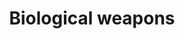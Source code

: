 ---
title: Biological weapons
longTitle: 'Biological weapons'
tags:
- gccommon
french:
- "[[Arme biologique]]"
usedFor:
- "[[Bacteriological weapons]]"
- "[[Biological warfare agents]]"
- "[[Bioweapons]]"
- "[[Toxin weapons]]"
---